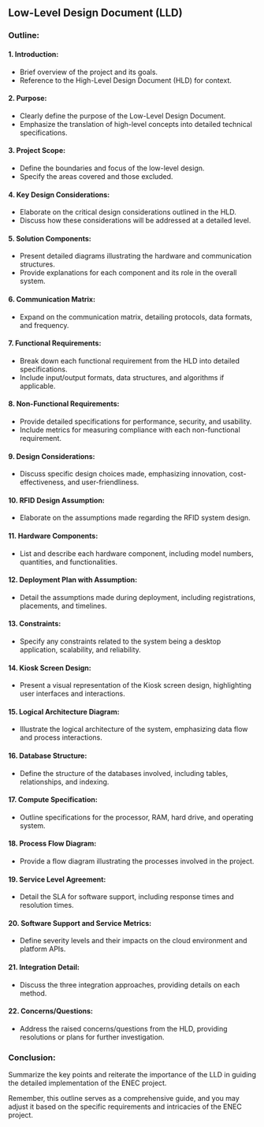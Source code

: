 ## Low-Level Design Document (LLD)

### Outline:

#### 1. Introduction:
   - Brief overview of the project and its goals.
   - Reference to the High-Level Design Document (HLD) for context.

#### 2. Purpose:
   - Clearly define the purpose of the Low-Level Design Document.
   - Emphasize the translation of high-level concepts into detailed technical specifications.

#### 3. Project Scope:
   - Define the boundaries and focus of the low-level design.
   - Specify the areas covered and those excluded.

#### 4. Key Design Considerations:
   - Elaborate on the critical design considerations outlined in the HLD.
   - Discuss how these considerations will be addressed at a detailed level.

#### 5. Solution Components:
   - Present detailed diagrams illustrating the hardware and communication structures.
   - Provide explanations for each component and its role in the overall system.

#### 6. Communication Matrix:
   - Expand on the communication matrix, detailing protocols, data formats, and frequency.

#### 7. Functional Requirements:
   - Break down each functional requirement from the HLD into detailed specifications.
   - Include input/output formats, data structures, and algorithms if applicable.

#### 8. Non-Functional Requirements:
   - Provide detailed specifications for performance, security, and usability.
   - Include metrics for measuring compliance with each non-functional requirement.

#### 9. Design Considerations:
   - Discuss specific design choices made, emphasizing innovation, cost-effectiveness, and user-friendliness.

#### 10. RFID Design Assumption:
   - Elaborate on the assumptions made regarding the RFID system design.

#### 11. Hardware Components:
   - List and describe each hardware component, including model numbers, quantities, and functionalities.

#### 12. Deployment Plan with Assumption:
   - Detail the assumptions made during deployment, including registrations, placements, and timelines.

#### 13. Constraints:
   - Specify any constraints related to the system being a desktop application, scalability, and reliability.

#### 14. Kiosk Screen Design:
   - Present a visual representation of the Kiosk screen design, highlighting user interfaces and interactions.

#### 15. Logical Architecture Diagram:
   - Illustrate the logical architecture of the system, emphasizing data flow and process interactions.

#### 16. Database Structure:
   - Define the structure of the databases involved, including tables, relationships, and indexing.

#### 17. Compute Specification:
   - Outline specifications for the processor, RAM, hard drive, and operating system.

#### 18. Process Flow Diagram:
   - Provide a flow diagram illustrating the processes involved in the project.

#### 19. Service Level Agreement:
   - Detail the SLA for software support, including response times and resolution times.

#### 20. Software Support and Service Metrics:
   - Define severity levels and their impacts on the cloud environment and platform APIs.

#### 21. Integration Detail:
   - Discuss the three integration approaches, providing details on each method.

#### 22. Concerns/Questions:
   - Address the raised concerns/questions from the HLD, providing resolutions or plans for further investigation.

### Conclusion:
Summarize the key points and reiterate the importance of the LLD in guiding the detailed implementation of the ENEC project.

Remember, this outline serves as a comprehensive guide, and you may adjust it based on the specific requirements and intricacies of the ENEC project.

